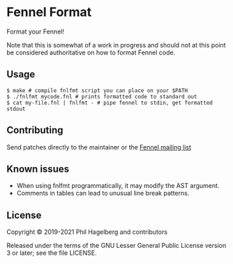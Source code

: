 # Fennel Format

Format your Fennel!

Note that this is somewhat of a work in progress and should not at
this point be considered authoritative on how to format Fennel code.

## Usage

    $ make # compile fnlfmt script you can place on your $PATH
    $ ./fnlfmt mycode.fnl # prints formatted code to standard out
    $ cat my-file.fnl | fnlfmt - # pipe fennel to stdin, get formatted stdout

## Contributing

Send patches directly to the maintainer or the
[Fennel mailing list](https://lists.sr.ht/%7Etechnomancy/fennel)

## Known issues

* When using fnlfmt programmatically, it may modify the AST argument.
* Comments in tables can lead to unusual line break patterns.

## License

Copyright © 2019-2021 Phil Hagelberg and contributors

Released under the terms of the GNU Lesser General Public License
version 3 or later; see the file LICENSE.

